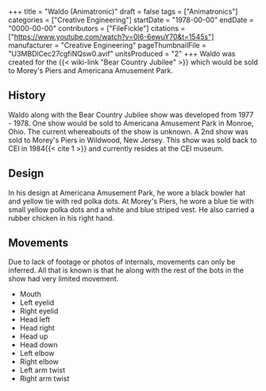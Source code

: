 +++
title = "Waldo (Animatronic)"
draft = false
tags = ["Animatronics"]
categories = ["Creative Engineering"]
startDate = "1978-00-00"
endDate = "0000-00-00"
contributors = ["FileFickle"]
citations = ["https://www.youtube.com/watch?v=0l6-6ewuY70&t=1545s"]
manufacturer = "Creative Engineering"
pageThumbnailFile = "U3MBDlCec27cgfiNQsw0.avif"
unitsProduced = "2"
+++
Waldo was created for the {{< wiki-link "Bear Country Jubilee" >}} which would be sold to Morey's Piers and Americana Amusement Park.

## History

Waldo along with the Bear Country Jubilee show was developed from 1977 - 1978. One show would be sold to Americana Amusement Park in Monroe, Ohio. The current whereabouts of the show is unknown. A 2nd show was sold to Morey's Piers in Wildwood, New Jersey. This show was sold back to CEI in 1984{{< cite 1 >}} and currently resides at the CEI museum.

## Design

In his design at Americana Amusement Park, he wore a black bowler hat and yellow tie with red polka dots. At Morey's Piers, he wore a blue tie with small yellow polka dots and a white and blue striped vest. He also carried a rubber chicken in his right hand.

## Movements

Due to lack of footage or photos of internals, movements can only be inferred. All that is known is that he along with the rest of the bots in the show had very limited movement.

- Mouth
- Left eyelid
- Right eyelid
- Head left
- Head right
- Head up
- Head down
- Left elbow
- Right elbow
- Left arm twist
- Right arm twist
